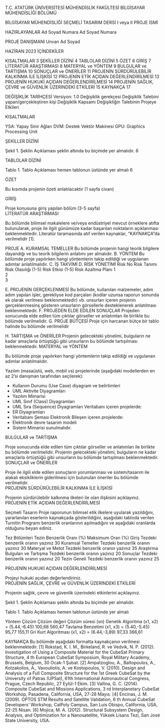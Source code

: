 	
T.C.
ATATÜRK ÜNİVERSİTESİ
MÜHENDİSLİK FAKÜLTESİ
BİLGİSAYAR MÜHENDİSLİĞİ BÖLÜMÜ

 


BİLGİSAYAR MÜHENDİSLİĞİ SEÇMELİ TASARIM DERSİ I veya II
PROJE İSMİ

HAZIRLAYANLAR
Ad Soyad Numara
Ad Soyad Numara

PROJE DANIŞMANI
Unvan Ad Soyad

HAZİRAN 2023 
İÇİNDEKİLER

KISALTMALAR	3
ŞEKİLLER DİZİNİ	4
TABLOLAR DİZİNİ	5
ÖZET	6
GİRİŞ	7
LİTERATÜR ARAŞTIRMASI	8
MATERYAL ve YÖNTEM	9
BULGULAR ve TARTIŞMA	10
SONUÇLAR ve ÖNERİLER	11
PROJENİN SÜRDÜRÜLEBİLİR KALKINMA İLE İLİŞKİSİ	12
PROJENİN ETİK AÇIDAN DEĞERLENDİRİLMESİ	13
PROJENİN HUKUKİ AÇIDAN DEĞERLENDİRİLMESİ	14
PROJENİN SAĞLIK, ÇEVRE ve GÜVENLİK ÜZERİNDEKİ ETKİLERİ	15
KAYNAKÇA	17














DEĞİŞİKLİK TARİHÇESİ
Versiyon: 1.0
Değişiklik gerekçesi	Değişiklik Talebini yapan/gerçekleştiren kişi	Değişiklik Kapsamı	Değişikliğin Talebinin Projeye Etkileri
			
			
			
			
			
			
 
KISALTMALAR

YSA: Yapay Sinir Ağları 
DVM: Destek Vektör Makinesi 
GPU: Graphics Processing Unit
 
ŞEKİLLER DİZİNİ

Şekil 1. Şeklin Açıklaması şeklin altında bu biçimde yer almalıdır.	6
 
TABLOLAR DİZİNİ

Tablo 1. Tablo Açıklaması hemen tablonun üstünde yer almalı	6
 
ÖZET

Bu kısımda projenin özeti anlatılacaktır (1 sayfa civarı)
 
GİRİŞ

Proje konusuna giriş yapılan bölüm (3-5 sayfa)  
LİTERATÜR ARAŞTIRMASI

Bu bölümde bilimsel makalelere ve/veya endüstriyel mevcut örneklere atıfta bulunularak, proje ile ilgili günümüze kadar başarılan noktaların açıklanması beklenmektedir. Literatür taramasında atıf verilen kaynaklar, “KAYNAKÇA”da verilmelidir [1].























PROJE
A.	KURAMSAL TEMELLER
Bu bölümde projenin hangi teorik bilgilere dayandığı ve bu teorik bilgilerin anlatımı yer almalıdır.
B.	YÖNTEM
Bu bölümde proje yapılırken hangi yöntemlerin takip edildiği ve uygulanan adımlar anlatılmalıdır.
C.	İŞ TAKVİMİ
D.	RİSK YÖNETİMİ
Risk No	Risk Tanımı	Risk Olasılığı (1-5)	Risk Etkisi (1-5)	Risk Azaltma Planı
1				
2				
3				

E.	PROJENİN GERÇEKLENMESİ
Bu bölümde, kullanılan malzemeler, adım adım yapılan işler, gerekliyse kod parçaları (kodlar uzunsa raporun sonunda ek olarak verilmesi beklenmektedir) vb. unsurları içeren projenin gerçeklenmesinş gösteren unsurların görsellerle desteklenerek anlatılması beklenmektedir.
F.	 PROJEDEN ELDE EDİLEN SONUÇLAR
Projeden sonucunda elde edilen tüm çıktılar görseller ve anlatımları ile birlikte bu bölümde verilmelidir.
G.	PROJE BÜTÇESİ
Proje için harcanan bütçe bir tablo halinde bu bölümde verilmelidir

H.	TARTIŞMA ve ÖNERİLER
Projenin gelecekteki yönelimi, bulguların ne kadar amaçlarla örtüştüğü gibi unsurların bu bölümde tartışılması beklenmektedir. 
MATERYAL ve YÖNTEM

Bu bölümde proje yapılırken hangi yöntemlerin takip edildiği ve uygulanan adımlar anlatılmalıdır. 

Yazılım (masaüstü, web, mobil vs) projelerinde (aşağıdaki modellerden en az 2’si danışman tarafından seçilerek):
-	Kullanım Durumu (Use Case) diyagram ve belirtimleri
-	UML Aktivite Diyagramları
-	Yazılım Mimarisi
-	UML Sınıf (Class) Diyagramları
-	UML Sıra (Sequence) Diyagramları
Veritabanı içeren projelerde:
-	ER Diyagramları
-	Veritabanı Şeması
Elektronik Bileşen içeren projelerde:
-	Elektronik devre tasarım modeli
-	Sistem Mimarisi
sunulmalıdır. 

 
BULGULAR ve TARTIŞMA

Proje sonucunda elde edilen tüm çıktılar görseller ve anlatımları ile birlikte bu bölümde verilmelidir.  Projenin gelecekteki yönelimi, bulguların ne kadar amaçlarla örtüştüğü gibi unsurların bu bölümde tartışılması beklenmektedir. 
SONUÇLAR ve ÖNERİLER

Proje ile ilgili elde edilen sonuçların yorumlanması ve sistem/tasarım ile alakalı eksikliklerin giderilmesi için bulunulan öneriler bu bölümde verilmelidir.  
PROJENİN SÜRDÜRÜLEBİLİR KALKINMA İLE İLİŞKİSİ

Projenin sürdürülebilir kalkınma ilkeleri ile olan ilişkisini açıklayınız.  
	PROJENİN ETİK AÇIDAN DEĞERLENDİRİLMESİ

Seçmeli Tasarın Proje raporunun bilimsel etik ilkelere uyularak yazıldığını, yararlanılan eserlerin kaynakçada gösterildiğini, aşağıdaki tabloda verilen Turnitin Programı benzerlik oranlarının aşılmadığını ve aşağıdaki oranlarda olduğunu beyan ediniz. 

Tez Bölümleri	Tezin Benzerlik Oranı (%)	Maksimum Oran (%)
Giriş 	Tezdeki benzerlik oranın yazınız	30
Kuramsal Temeller	Tezdeki benzerlik oranın yazınız	30
Materyal ve Metot	Tezdeki benzerlik oranın yazınız	35
Araştırma Bulguları ve Tartışma	Tezdeki benzerlik oranın yazınız	20
Sonuçlar	Tezdeki benzerlik oranın yazınız	20
Tezin Geneli	Tezdeki benzerlik oranın yazınız	25

	 
PROJENİN HUKUKİ AÇIDAN DEĞERLENDİRİLMESİ

Projeyi hukuki açıdan değerlendiriniz.  
PROJENİN SAĞLIK, ÇEVRE ve GÜVENLİK ÜZERİNDEKİ ETKİLERİ 

Projenin sağlık, çevre ve güvenlik üzerindeki etkinlerini açıklayınız. 

	 
Şekil 1. Şeklin Açıklaması şeklin altında bu biçimde yer almalıdır.


Tablo 1. Tablo Açıklaması hemen tablonun üstünde yer almalı

Yöntem	Çözüm	Çözüm değeri	Çözüm süresi (sn)
Genetik Algoritma	(x1, x2) = (5.44,-6.45)	100,68	560,47
Tavlama Benzetimi	(x1, x3) = (5.40,-5.45)	95,77	155,11
Gri Kurt Algoritması	(x1, x2) = (6.44,-3,89)	97,33	366,61
 

KAYNAKÇA
Bu bölümde aşağıdaki formatta kaynakçanın verilmesi beklenmektedir.
 [1] Rokstad, K. I. M., Birkeland, R. ve Vedvik, N. P. (2012). Investigation of Using a Composite Material for the CubeSat Primary Structure, 4 th European CubeSat Symposium, Royal Military Academy, Brussels, Belgium, 30 Ocak-1 Şubat. 
[2] Ampatzoglou, A., Baltopoulos, A., Kotzakolios, A., Vavouliotis, A. ve Kostopoulos, V. (2010). Design and Analysis of a Full Composite Structure for the 1st Greek CubeSat by the University of Patras (UPSat), 61th International Astronautical Congress, Prague, Czech Republic, 27 Eylül-1 Ekim. 
[3] Vallina, G. C. (2014). Composite CubeSat and Missions Applications, 3 rd Interplanetary CubeSat Workshop, Pasadena, California, USA, 27-28 Mayıs. 
[4] Encinas, J. M. (2009). OPTOS STM Results and Satellite Validation, 6 th Annual CubeSat Developers’ Workshop, CalPoly Campus, San Luis Obispo, California, USA, 22-25 Nisan. [6] Mojica, M. A. (2012). Structural Subsystem Design, Analysis, and Optimization for a Nanosatellite, Yüksek Lisans Tezi, San José State University, USA. 
